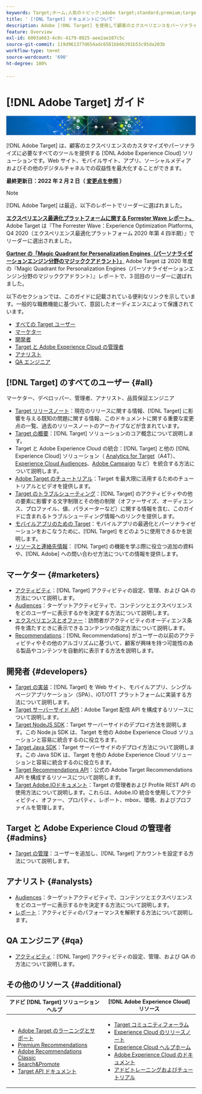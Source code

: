 ```yaml
---
keywords: Target;ホーム;人気のトピック;adobe target;standard;premium;target ドキュメント;adobe target ドキュメント;ホーム
title: ' [!DNL Target] ドキュメントについて'
description: Adobe [!DNL Target] を使用して顧客のエクスペリエンスをパーソナライズし、web サイト、モバイルサイト、アプリ、その他のデジタルチャネルでの収益を最大化する方法について説明します。
feature: Overview
exl-id: 6003a663-4c0c-4179-8025-aee2ae107c5c
source-git-commit: 119d961377d654adc6581bb6b391b53c95da203b
workflow-type: tm+mt
source-wordcount: '690'
ht-degree: 100%

---
```


# [!DNL Adobe Target] ガイド

![バナー](assets/target-home-banner-simple.png)

[!DNL Adobe Target] は、顧客のエクスペリエンスのカスタマイズやパーソナライズに必要なすべてのツールを提供する [!DNL Adobe Experience Cloud] ソリューションです。Web サイト、モバイルサイト、アプリ、ソーシャルメディアおよびその他のデジタルチャネルでの収益性を最大化することができます。

**最終更新日：2022 年 2 月 2 日（ [変更点を参照](r-release-notes/doc-change.md) ）**

>[!NOTE]
>
>[!DNL Adobe Target] は最近、以下のレポートでリーダーに選ばれました。
>
>**[エクスペリエンス最適化プラットフォームに関する Forrester Wave レポート。](https://blog.adobe.com/en/2020/11/24/adobe-named-leader-in-forrester-wave-report-experience-optimization-platforms.html)** Adobe Target は『The Forrester Wave：Experience Optimization Platforms, Q4 2020（エクスペリエンス最適化プラットフォーム 2020 年第 4 四半期）』でリーダーに選出されました。
>
>**[Gartner の「Magic Quadrant for Personalization Engines（パーソナライゼーションエンジン分野のマジッククアドラント）」](https://theblog.adobe.com/adobe-again-named-leader-in-gartner-magic-quadrant-for-personalization-engines/)** Adobe Target は 2020 年度の『Magic Quadrant for Personalization Engines（パーソナライゼーションエンジン分野のマジッククアドラント）』レポートで、3 回目のリーダーに選ばれました。

以下のセクションでは、このガイドに記載されている便利なリンクを示しています。一般的な職務機能に基づいて、意図したオーディエンスによって保護されています。

- [すべての Target ユーザー](#all)
- [マーケター](#marketers)
- [開発者](#developers)
- [Target と Adobe Experience Cloud の管理者](#admins)
- [アナリスト](#analysts)
- [QA エンジニア](#qa)

## [!DNL Target] のすべてのユーザー  {#all}

マーケター、デベロッパー、管理者、アナリスト、品質保証エンジニア

- [Target リリースノート](r-release-notes/release-notes.md)：現在のリリースに関する情報、[!DNL Target] に影響を与える既知の問題に関する情報、このドキュメントに関する重要な変更点の一覧、過去のリリースノートのアーカイブなどが含まれています。
- [Target の概要](c-intro/intro.md)：[!DNL Target] ソリューションのコア概念について説明します。
- Target と Adobe Experience Cloud の統合：[!DNL Target] と他の [!DNL Experience Cloud] ソリューション（ [Analytics for Target](/help/c-integrating-target-with-mac/a4t/a4t.md)（A4T）、[Experience Cloud Audiences](/help/c-integrating-target-with-mac/mmp.md)、[Adobe Campaign](/help/c-integrating-target-with-mac/campaign-and-target.md) など）を統合する方法について説明します。
- [Adobe Target のチュートリアル](https://experienceleague.adobe.com/docs/target-learn/tutorials/overview.html?lang=ja)：Target を最大限に活用するためのチュートリアルとビデオを提供します。
- [Target のトラブルシューティング](r-troubleshooting-target/troubleshooting-target.md)：[!DNL Target] のアクティビティやの他の要素に影響する文字制限とその他の制限（オファーサイズ、オーディエンス、プロファイル、値、パラメーターなど）に関する情報を含む、このガイドに含まれるトラブルシューティング情報へのリンクを提供します。
- [モバイルアプリのための Target](c-target-mobile-app/target-mobile-app.md)：モバイルアプリの最適化とパーソナライゼーションをおこなうために、[!DNL Target] をどのように使用できるかを説明します。
- [リソースと連絡先情報](cmp-resources-and-contact-information.md)： [!DNL Target] の機能を学ぶ際に役立つ追加の資料や、[!DNL Adobe] への問い合わせ方法についての情報を提供します。

## マーケター {#marketers}

- [アクティビティ](c-activities/activities.md)：[!DNL Target] アクティビティの設定、管理、および QA の方法について説明します。
- [Audiences](c-target/target.md)：ターゲットアクティビティで、コンテンツとエクスペリエンスをどのユーザーに表示するかを決定する方法について説明します。
- [エクスペリエンスとオファー](c-experiences/experiences.md)：訪問者がアクティビティのオーディエンス条件を満たすときに表示できるコンテンツの指定方法について説明します。
- [Recommendations](c-recommendations/recommendations.md)：[!DNL Recommendations] がユーザーの以前のアクティビティやその他のアルゴリズムに基づいて、顧客が興味を持つ可能性のある製品やコンテンツを自動的に表示する方法を説明します。

## 開発者 {#developers}

- [Target の実装](c-implementing-target/implementing-target.md)：[!DNL Target] を Web サイト、モバイルアプリ、シングルページアプリケーション（SPA）、iOT/OTT プラットフォームに実装する方法について説明します。
- [Target サーバーサイド API](https://developers.adobetarget.com/api/delivery-api/)：Adobe Target 配信 API を構成するリソースについて説明します。
- [Target NodeJS SDK](https://github.com/adobe/target-nodejs-sdk)：Target サーバーサイドのデプロイ方法を説明します。この Node.js SDK は、Target を他の Adobe Experience Cloud ソリューションと容易に統合するのに役立ちます。
- [Target Java SDK](https://github.com/adobe/target-java-sdk)：Target サーバーサイドのデプロイ方法について説明します。この Java SDK は、Target を他の Adobe Experience Cloud ソリューションと容易に統合するのに役立ちます。
- [Target Recommendations API](https://developers.adobetarget.com/api/recommendations/)：公式の Adobe Target Recommendations API を構成するリソースについて説明します。
- [Target Adobe.IOドキュメント](https://developers.adobetarget.com/api/#introduction)：Target の管理者および Profile REST API の使用方法について説明します。これらは、Adobe.IO 統合を使用してアクティビティ、オファー、プロパティ、レポート、mbox、環境、およびプロファイルを管理します。

## Target と Adobe Experience Cloud の管理者 {#admins}

- [Target の管理](administrating-target/administrating-target.md)：ユーザーを追加し、[!DNL Target] アカウントを設定する方法について説明します。

## アナリスト {#analysts}

- [Audiences](c-target/target.md)：ターゲットアクティビティで、コンテンツとエクスペリエンスをどのユーザーに表示するかを決定する方法について説明します。
- [レポート](c-reports/reports.md)：アクティビティのパフォーマンスを解釈する方法について説明します。

## QA エンジニア {#qa}

- [アクティビティ](c-activities/activities.md)：[!DNL Target] アクティビティの設定、管理、および QA の方法について説明します。

## その他のリソース {#additional}

| アドビ [!DNL Target] ソリューションヘルプ | [!DNL Adobe Experience Cloud] リソース |
|--- |--- |
| <ul><li>[Adobe Target のラーニングとサポート](https://helpx.adobe.com/jp/support/target.html)</li><li>[Premium Recommendations](c-recommendations/recommendations.md)</li><li>[Adobe Recommendations Classic](/help/assets/adobe-recommendations-classic.pdf)</li><li>[Search&amp;Promote](https://experienceleague.adobe.com/docs/search-promote/using/sp-home.html?lang=ja)</li><li>[Target API ドキュメント](c-implementing-target/c-api-and-sdk-overview/api-and-sdk-overview.md)</li></ul> | <ul><li>[Target コミュニティフォーラム](https://experienceleaguecommunities.adobe.com/t5/adobe-target/ct-p/adobe-target-community?profile.language=ja)</li><li>[Experience Cloud のリリースノート](https://experienceleague.adobe.com/docs/release-notes/experience-cloud/current.html?lang=ja)</li><li>[Experience Cloud ヘルプホーム](https://helpx.adobe.com/jp/support/experience-cloud.html)</li><li>[Adobe Experience Cloud のドキュメント](https://experienceleague.adobe.com/docs/experience-cloud/user-guides/home.html?lang=ja)</li><li>[アドビトレーニングおよびチュートリアル](https://helpx.adobe.com/jp/learning.html?promoid=KAUDK)</li></ul> |  |

